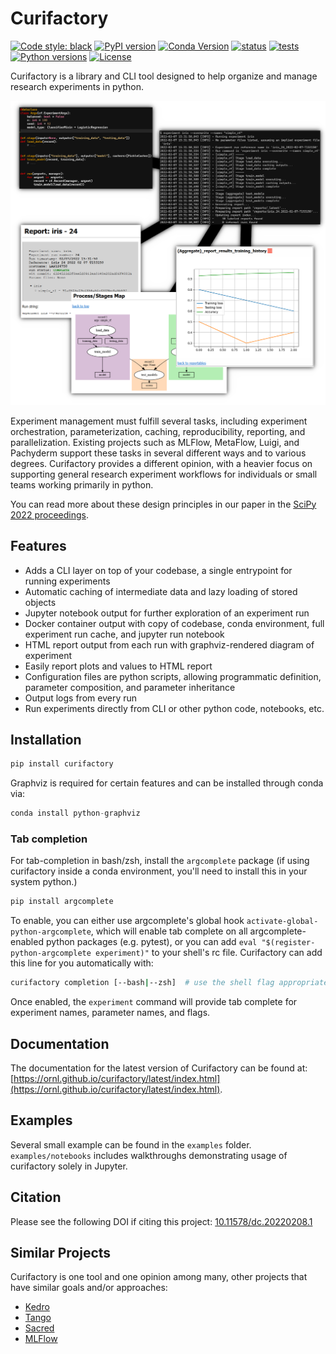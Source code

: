 # Curifactory

[![Code style: black](https://img.shields.io/badge/code%20style-black-000000.svg)](https://github.com/psf/black)
[![PyPI version](https://badge.fury.io/py/curifactory.svg)](https://badge.fury.io/py/curifactory)
[![Conda Version](https://img.shields.io/conda/vn/conda-forge/curifactory.svg)](https://anaconda.org/conda-forge/curifactory)
[![status](https://joss.theoj.org/papers/e6ace365c4f632391a289ddea5bbfd1c/status.svg)](https://joss.theoj.org/papers/e6ace365c4f632391a289ddea5bbfd1c)
[![tests](https://github.com/ORNL/curifactory/actions/workflows/tests.yml/badge.svg?branch=main)](https://github.com/ORNL/curifactory/actions/workflows/tests.yml)
[![Python versions](https://img.shields.io/pypi/pyversions/curifactory.svg)](https://github.com/ORNL/curifactory)
[![License](https://img.shields.io/pypi/l/curifactory)](https://github.com/ORNL/curifactory/blob/main/LICENSE)

Curifactory is a library and CLI tool designed to help organize and manage
research experiments in python.

![screenshot flow](https://raw.githubusercontent.com/ORNL/curifactory/main/sphinx/source/images/diagram.png)

Experiment management must fulfill several tasks, including experiment orchestration,
parameterization, caching, reproducibility, reporting, and parallelization.
Existing projects such as MLFlow, MetaFlow, Luigi, and Pachyderm
support these tasks in several different ways and to various degrees.
Curifactory provides a different opinion, with a heavier focus on supporting general
research experiment workflows for individuals or small teams working primarily
in python.

You can read more about these design principles in our paper in the [SciPy 2022
proceedings](https://conference.scipy.org/proceedings/scipy2022/nathan_martindale.html).

## Features

* Adds a CLI layer on top of your codebase, a single entrypoint for running experiments
* Automatic caching of intermediate data and lazy loading of stored objects
* Jupyter notebook output for further exploration of an experiment run
* Docker container output with copy of codebase, conda environment, full experiment run cache, and jupyter run notebook
* HTML report output from each run with graphviz-rendered diagram of experiment
* Easily report plots and values to HTML report
* Configuration files are python scripts, allowing programmatic definition, parameter composition, and parameter inheritance
* Output logs from every run
* Run experiments directly from CLI or other python code, notebooks, etc.


## Installation

```python
pip install curifactory
```

Graphviz is required for certain features and can be installed through conda
via:

```python
conda install python-graphviz
```

### Tab completion

For tab-completion in bash/zsh, install the `argcomplete` package (if using curifactory inside
a conda environment, you'll need to install this in your system python.)

```python
pip install argcomplete
```

To enable, you can either use argcomplete's global hook `activate-global-python-argcomplete`, which
will enable tab complete on all argcomplete-enabled python packages (e.g. pytest), or you can add
`eval "$(register-python-argcomplete experiment)"` to your shell's rc file. Curifactory can add
this line for you automatically with:

```bash
curifactory completion [--bash|--zsh]  # use the shell flag appropriate
```

Once enabled, the `experiment` command will provide tab complete for experiment names, parameter names, and flags.

## Documentation

The documentation for the latest version of Curifactory can be found at:
[https://ornl.github.io/curifactory/latest/index.html](https://ornl.github.io/curifactory/latest/index.html).


## Examples

Several small example can be found in the `examples` folder.
`examples/notebooks` includes walkthroughs demonstrating usage of curifactory
solely in Jupyter.


## Citation

Please see the following DOI if citing this project:
[10.11578/dc.20220208.1](https://doi.org/10.11578/dc.20220208.1)


## Similar Projects

Curifactory is one tool and one opinion among many, other projects that have similar goals and/or approaches:

* [Kedro](https://github.com/kedro-org/kedro)
* [Tango](https://github.com/allenai/tango)
* [Sacred](https://github.com/IDSIA/sacred)
* [MLFlow](https://github.com/mlflow/mlflow)
